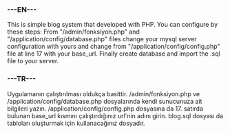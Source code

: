 ### ---EN---


This is simple blog system that developed with PHP. You can configure by these steps:
From "/admin/fonksiyon.php" and "/application/config/database.php" files change your mysql server configuration with yours and change from "/application/config/config.php" file at line 17 with your base_url. Finally create database and import the .sql file to your server.



### ---TR---


Uygulamanın çalıştırılması oldukça basittir. /admin/fonksiyon.php ve /application/config/database.php dosyalarında kendi sunucunuza ait bilgileri yazın. /application/config/config.php dosyasına da 17. satırda bulunan base_url kısmını çalıştırdığınız url'nin adını girin. blog.sql dosyası da tabloları oluşturmak için kullanacağınız dosyadır.